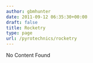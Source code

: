 ```yaml
---
author: gbmhunter
date: 2011-09-12 06:35:30+00:00
draft: false
title: Rocketry
type: page
url: /pyrotechnics/rocketry
---
```


No Content Found
